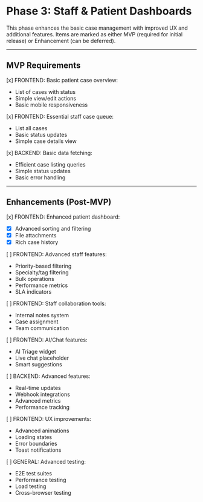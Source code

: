 # Phase 3: Staff & Patient Dashboards

This phase enhances the basic case management with improved UX and additional features. Items are marked as either MVP (required for initial release) or Enhancement (can be deferred).

---

## MVP Requirements

[x] FRONTEND: Basic patient case overview:
   - List of cases with status
   - Simple view/edit actions
   - Basic mobile responsiveness

[x] FRONTEND: Essential staff case queue:
   - List all cases
   - Basic status updates
   - Simple case details view

[x] BACKEND: Basic data fetching:
   - Efficient case listing queries
   - Simple status updates
   - Basic error handling

---

## Enhancements (Post-MVP)

[x] FRONTEND: Enhanced patient dashboard:
   - [x] Advanced sorting and filtering
   - [x] File attachments
   - [x] Rich case history

[ ] FRONTEND: Advanced staff features:
   - Priority-based filtering
   - Specialty/tag filtering
   - Bulk operations
   - Performance metrics
   - SLA indicators

[ ] FRONTEND: Staff collaboration tools:
   - Internal notes system
   - Case assignment
   - Team communication

[ ] FRONTEND: AI/Chat features:
   - AI Triage widget
   - Live chat placeholder
   - Smart suggestions

[ ] BACKEND: Advanced features:
   - Real-time updates
   - Webhook integrations
   - Advanced metrics
   - Performance tracking

[ ] FRONTEND: UX improvements:
   - Advanced animations
   - Loading states
   - Error boundaries
   - Toast notifications

[ ] GENERAL: Advanced testing:
   - E2E test suites
   - Performance testing
   - Load testing
   - Cross-browser testing